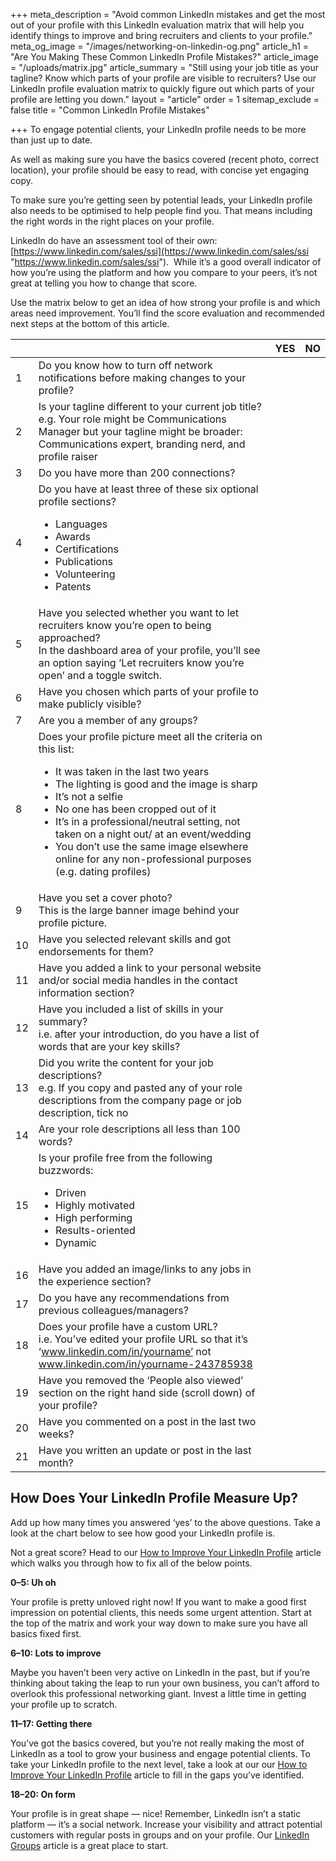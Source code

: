 +++
meta_description = "Avoid common LinkedIn mistakes and get the most out of your profile with this LinkedIn evaluation matrix that will help you identify things to improve and bring recruiters and clients to your profile."
meta_og_image = "/images/networking-on-linkedin-og.png"
article_h1 = "Are You Making These Common LinkedIn Profile Mistakes?"
article_image = "/uploads/matrix.jpg"
article_summary = "Still using your job title as your tagline? Know which parts of your profile are visible to recruiters? Use our LinkedIn profile evaluation matrix to quickly figure out which parts of your profile are letting you down."
layout = "article"
order = 1
sitemap_exclude = false
title = "Common LinkedIn Profile Mistakes"

+++
To engage potential clients, your LinkedIn profile needs to be more than just up to date.

As well as making sure you have the basics covered (recent photo, correct location), your profile should be easy to read, with concise yet engaging copy.

To make sure you’re getting seen by potential leads, your LinkedIn profile also needs to be optimised to help people find you. That means including the right words in the right places on your profile.

LinkedIn do have an assessment tool of their own: [https://www.linkedin.com/sales/ssi](https://www.linkedin.com/sales/ssi "https://www.linkedin.com/sales/ssi").  While it’s a good overall indicator of how you’re using the platform and how you compare to your peers, it’s not great at telling you how to change that score.

Use the matrix below to get an idea of how strong your profile is and which areas need improvement. You’ll find the score evaluation and recommended next steps at the bottom of this article.

|  |  | YES | NO |
| --- | --- | --- | --- |
| 1 | Do you know how to turn off network notifications before making changes to your profile? |  |  |
| 2 | Is your tagline different to your current job title?<br>e.g. Your role might be Communications Manager but your tagline might be broader: Communications expert, branding nerd, and profile raiser |  |  |
| 3 | Do you have more than 200 connections? |  |  |
| 4 | Do you have at least three of these six optional profile sections?<br><ul><li>Languages</li><li>Awards</li><li>Certifications</li><li>Publications</li><li>Volunteering</li><li>Patents</li></ul> |  |  |
| 5 | Have you selected whether you want to let recruiters know you’re open to being approached?<br>In the dashboard area of your profile, you’ll see an option saying ‘Let recruiters know you’re open’ and a toggle switch. |  |  |
| 6 | Have you chosen which parts of your profile to make publicly visible? |  |  |
| 7 | Are you a member of any groups? |  |  |
| 8 | Does your profile picture meet all the criteria on this list:<br><ul><li>It was taken in the last two years</li><li>The lighting is good and the image is sharp</li><li>It’s not a selfie</li><li>No one has been cropped out of it</li><li>It’s in a professional/neutral setting, not taken on a night out/ at an event/wedding</li><li>You don’t use the same image elsewhere online for any non-professional purposes (e.g. dating profiles)</li></ul> |  |  |
| 9 | Have you set a cover photo?<br>This is the large banner image behind your profile picture. |  |  |
| 10 | Have you selected relevant skills and got endorsements for them? |  |  |
| 11 | Have you added a link to your personal website and/or social media handles in the contact information section? |  |  |
| 12 | Have you included a list of skills in your summary?<br>i.e. after your introduction, do you have a list of words that are your key skills? |  |  |
| 13 | Did you write the content for your job descriptions?<br>e.g. If you copy and pasted any of your role descriptions from the company page or job description, tick no |  |  |
| 14 | Are your role descriptions all less than 100 words? |  |  |
| 15 | Is your profile free from the following buzzwords:<br><ul><li>Driven</li><li>Highly motivated</li><li>High performing</li><li>Results-oriented</li><li>Dynamic</li></ul> |  |  |
| 16 | Have you added an image/links to any jobs in the experience section? |  |  |
| 17 | Do you have any recommendations from previous colleagues/managers? |  |  |
| 18 | Does your profile have a custom URL?<br>i.e. You’ve edited your profile URL so that it’s ‘www.linkedin.com/in/yourname’ not www.linkedin.com/in/yourname-243785938 |  |  |
| 19 | Have you removed the ‘People also viewed’ section on the right hand side (scroll down) of your profile? |  |  |
| 20 | Have you commented on a post in the last two weeks? |  |  |
| 21 | Have you written an update or post in the last month? |  |  |

## How Does Your LinkedIn Profile Measure Up?

Add up how many times you answered ‘yes’ to the above questions. Take a look at the chart below to see how good your LinkedIn profile is.

Not a great score? Head to our [How to Improve Your LinkedIn Profile](/resource-centre/networking-on-linkedin/improving-your-linkedin-profile/) article which walks you through how to fix all of the below points.

**0–5: Uh oh**

Your profile is pretty unloved right now! If you want to make a good first impression on potential clients, this needs some urgent attention. Start at the top of the matrix and work your way down to make sure you have all basics fixed first.

**6–10: Lots to improve**

Maybe you haven’t been very active on LinkedIn in the past, but if you’re thinking about taking the leap to run your own business, you can’t afford to overlook this professional networking giant. Invest a little time in getting your profile up to scratch.

**11–17: Getting there**

You’ve got the basics covered, but you’re not really making the most of LinkedIn as a tool to grow your business and engage potential clients. To take your LinkedIn profile to the next level, take a look at our our [How to Improve Your LinkedIn Profile](/resource-centre/networking-on-linkedin/improving-your-linkedin-profile/) article to fill in the gaps you’ve identified.

**18–20: On form**

Your profile is in great shape — nice! Remember, LinkedIn isn’t a static platform — it’s a social network. Increase your visibility and attract potential customers with regular posts in groups and on your profile. Our [LinkedIn Groups](/resource-centre/networking-on-linkedin/linkedin-groups/) article is a great place to start.
